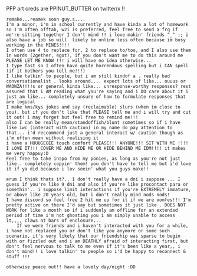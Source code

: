 PFP art creds are PPINUT_BUTTER on twitter/x !! 

	remake...reamek soon guy.s....
	I'm a minor, i'm in school currently and have kinda a lot of homework so I'm often offtab, w2i is preferred, feel free to send a frq if we're sitting together I don't mind !! i love makin' friends ^_^ ;; i also have a job so will  likely be online less often because im busy working in the MINES!!!!
	I often use 4 to replace for, 2 to replace to/too, and I also use them in words (2gether, 4got), if you don't want me to do this around me PLEASE LET ME KNOW !!! i will have no idea otherwise...
	I type fast so I often have quite horrendous spelling but i CAN spell (if it bothers you tell me!!!)
 	I like talkin' to people, but i am still kindof a . really bad conversationalist . looks around.... expect lots of like... ouuus or WAOWZA!!!!s or general kinda like... unresponse-worthy responses? rest assured that i AM reading what you're saying and i DO care about it i just am like... completely unsure of how to formulate responses that are logical
  	I make kms/kys jokes and say (reclaimable) slurs (when im close to you), but if you don't like that PLEASE tell me and i will try and cut it out! i may forget but feel free to remind me!!!
	also I can be really mean/standoffish/blunt sometimes so if i have like iwc (interact with caution) in my name do pay attention to that... i'd reccommend just a general interact w/ caution though as i'm often mean without realising it
	i have a HUUUGEGEE touch comfort PLEASE!!! ANYONE!!! SIT WITH ME !!!! I LOVE IT!!! COVER ME AND HIDE ME OR HIDE BEHIND ME IDM!!!! it makes me very happuy:D
 	Feel free to take inspo from my ponies, as long as you're not just like.. completely copyin' them! you don't have to tell me but i'd love it if ya did because i lov seein' what you guys make!!
  
  	erum I think thats it?.. I don't really have a dni i suppose ... I guess if you're like 9 dni and also if you're like procontact para or somethin'.. i suppose limit interactions if you're EXTREMELY immature, or above like 20 years old, but i don't really mind nods nods! 
   	I have discord so feel free 2 hit me up for it if we are oomfes!!! I'm pretty active on there I'd say but sometimes it just like . DOES NOT WORK for like a month so if i suddenly am offline for an extended period of time i'm not ghosting you i am simply unable to access it,,,, claws at bars of enclosure...
    	If we were friends and i haven't interacted with you for a while, i have not replaced you or don't like you anymore or some such scenario, it's very likely that our friendship was sparse to begin with or fizzled out and i am DEATHLY afraid of interacting first, but don't feel nervous to talk to me even if it's been like a year,, i don't mind!! i love talkin' to people so i'd be happy to reconnect & stuff !!!
    	
	otherwise peace out!! have a lovely day/night :DD
